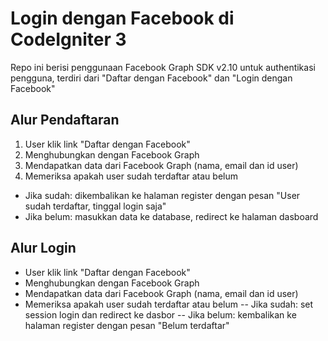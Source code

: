 # Login dengan Facebook di CodeIgniter 3

Repo ini berisi penggunaan Facebook Graph SDK v2.10 untuk authentikasi pengguna, terdiri dari "Daftar dengan Facebook" dan "Login dengan Facebook"

## Alur Pendaftaran
1. User klik link "Daftar dengan Facebook"
2. Menghubungkan dengan Facebook Graph
3. Mendapatkan data dari Facebook Graph (nama, email dan id user)
4. Memeriksa apakah user sudah terdaftar atau belum
- Jika sudah: dikembalikan ke halaman register dengan pesan "User sudah terdaftar, tinggal login saja"
- Jika belum: masukkan data ke database, redirect ke halaman dasboard

## Alur Login
- User klik link "Daftar dengan Facebook"
- Menghubungkan dengan Facebook Graph
- Mendapatkan data dari Facebook Graph (nama, email dan id user)
- Memeriksa apakah user sudah terdaftar atau belum
-- Jika sudah: set session login dan redirect ke dasbor
-- Jika belum: kembalikan ke halaman register dengan pesan "Belum terdaftar"
